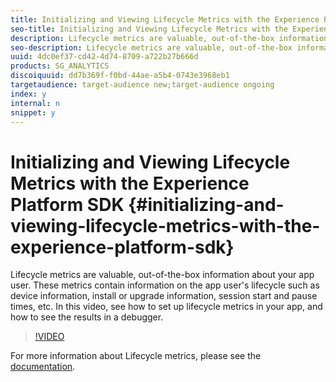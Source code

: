 ```yaml
---
title: Initializing and Viewing Lifecycle Metrics with the Experience Platform SDK
seo-title: Initializing and Viewing Lifecycle Metrics with the Experience Platform SDK - Adobe Analytics
description: Lifecycle metrics are valuable, out-of-the-box information about your app user. These metrics contain information on the app user's lifecycle such as device information, install or upgrade information, session start and pause times, etc. In this video, see how to set up lifecycle metrics in your app, and how to see the results in a debugger.
seo-description: Lifecycle metrics are valuable, out-of-the-box information about your app user. These metrics contain information on the app user's lifecycle such as device information, install or upgrade information, session start and pause times, etc. In this video, see how to set up lifecycle metrics in your app, and how to see the results in a debugger. - Adobe Analytics
uuid: 4dc0ef37-cd42-4d74-8709-a722b27b666d
products: SG_ANALYTICS
discoiquuid: dd7b369f-f0bd-44ae-a5b4-0743e3968eb1
targetaudience: target-audience new;target-audience ongoing
index: y
internal: n
snippet: y
---
```


# Initializing and Viewing Lifecycle Metrics with the Experience Platform SDK {#initializing-and-viewing-lifecycle-metrics-with-the-experience-platform-sdk}

Lifecycle metrics are valuable, out-of-the-box information about your app user. These metrics contain information on the app user's lifecycle such as device information, install or upgrade information, session start and pause times, etc. In this video, see how to set up lifecycle metrics in your app, and how to see the results in a debugger.

>[!VIDEO](https://video.tv.adobe.com/v/26258/?quality=12)

For more information about Lifecycle metrics, please see the [documentation](https://aep-sdks.gitbook.io/docs/using-mobile-extensions/mobile-core/lifecycle).